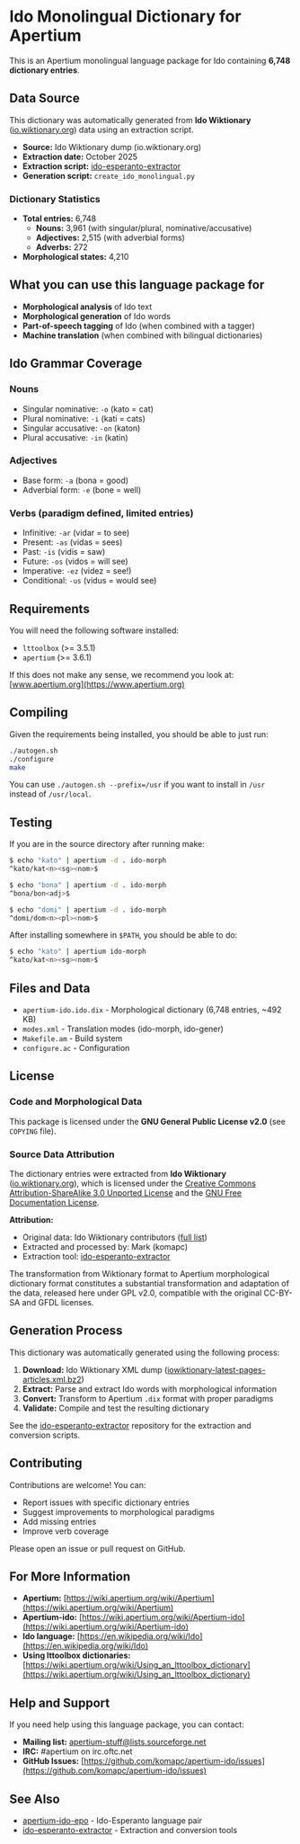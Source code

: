 # Ido Monolingual Dictionary for Apertium

This is an Apertium monolingual language package for Ido containing **6,748 dictionary entries**.

## Data Source

This dictionary was automatically generated from **Ido Wiktionary** ([io.wiktionary.org](https://io.wiktionary.org/)) data using an extraction script.

- **Source:** Ido Wiktionary dump (io.wiktionary.org)
- **Extraction date:** October 2025
- **Extraction script:** [ido-esperanto-extractor](https://github.com/komapc/ido-esperanto-extractor)
- **Generation script:** `create_ido_monolingual.py`

### Dictionary Statistics

- **Total entries:** 6,748
  - **Nouns:** 3,961 (with singular/plural, nominative/accusative)
  - **Adjectives:** 2,515 (with adverbial forms)
  - **Adverbs:** 272
- **Morphological states:** 4,210

## What you can use this language package for

* **Morphological analysis** of Ido text
* **Morphological generation** of Ido words
* **Part-of-speech tagging** of Ido (when combined with a tagger)
* **Machine translation** (when combined with bilingual dictionaries)

## Ido Grammar Coverage

### Nouns
- Singular nominative: `-o` (kato = cat)
- Plural nominative: `-i` (kati = cats)
- Singular accusative: `-on` (katon)
- Plural accusative: `-in` (katin)

### Adjectives
- Base form: `-a` (bona = good)
- Adverbial form: `-e` (bone = well)

### Verbs (paradigm defined, limited entries)
- Infinitive: `-ar` (vidar = to see)
- Present: `-as` (vidas = sees)
- Past: `-is` (vidis = saw)
- Future: `-os` (vidos = will see)
- Imperative: `-ez` (videz = see!)
- Conditional: `-us` (vidus = would see)

## Requirements

You will need the following software installed:

* `lttoolbox` (>= 3.5.1)
* `apertium` (>= 3.6.1)

If this does not make any sense, we recommend you look at: [www.apertium.org](https://www.apertium.org)

## Compiling

Given the requirements being installed, you should be able to just run:

```bash
./autogen.sh
./configure
make
```

You can use `./autogen.sh --prefix=/usr` if you want to install in `/usr` instead of `/usr/local`.

## Testing

If you are in the source directory after running make:

```bash
$ echo "kato" | apertium -d . ido-morph
^kato/kat<n><sg><nom>$

$ echo "bona" | apertium -d . ido-morph
^bona/bon<adj>$

$ echo "domi" | apertium -d . ido-morph
^domi/dom<n><pl><nom>$
```

After installing somewhere in `$PATH`, you should be able to do:

```bash
$ echo "kato" | apertium ido-morph
^kato/kat<n><sg><nom>$
```

## Files and Data

* `apertium-ido.ido.dix` - Morphological dictionary (6,748 entries, ~492 KB)
* `modes.xml` - Translation modes (ido-morph, ido-gener)
* `Makefile.am` - Build system
* `configure.ac` - Configuration

## License

### Code and Morphological Data

This package is licensed under the **GNU General Public License v2.0** (see `COPYING` file).

### Source Data Attribution

The dictionary entries were extracted from **Ido Wiktionary** ([io.wiktionary.org](https://io.wiktionary.org/)), which is licensed under the [Creative Commons Attribution-ShareAlike 3.0 Unported License](https://creativecommons.org/licenses/by-sa/3.0/) and the [GNU Free Documentation License](https://www.gnu.org/licenses/fdl-1.3.html).

**Attribution:** 
- Original data: Ido Wiktionary contributors ([full list](https://io.wiktionary.org/wiki/Special:Statistics))
- Extracted and processed by: Mark (komapc)
- Extraction tool: [ido-esperanto-extractor](https://github.com/komapc/ido-esperanto-extractor)

The transformation from Wiktionary format to Apertium morphological dictionary format constitutes a substantial transformation and adaptation of the data, released here under GPL v2.0, compatible with the original CC-BY-SA and GFDL licenses.

## Generation Process

This dictionary was automatically generated using the following process:

1. **Download:** Ido Wiktionary XML dump ([iowiktionary-latest-pages-articles.xml.bz2](https://dumps.wikimedia.org/iowiktionary/))
2. **Extract:** Parse and extract Ido words with morphological information
3. **Convert:** Transform to Apertium `.dix` format with proper paradigms
4. **Validate:** Compile and test the resulting dictionary

See the [ido-esperanto-extractor](https://github.com/komapc/ido-esperanto-extractor) repository for the extraction and conversion scripts.

## Contributing

Contributions are welcome! You can:

- Report issues with specific dictionary entries
- Suggest improvements to morphological paradigms
- Add missing entries
- Improve verb coverage

Please open an issue or pull request on GitHub.

## For More Information

* **Apertium:** [https://wiki.apertium.org/wiki/Apertium](https://wiki.apertium.org/wiki/Apertium)
* **Apertium-ido:** [https://wiki.apertium.org/wiki/Apertium-ido](https://wiki.apertium.org/wiki/Apertium-ido)
* **Ido language:** [https://en.wikipedia.org/wiki/Ido](https://en.wikipedia.org/wiki/Ido)
* **Using lttoolbox dictionaries:** [https://wiki.apertium.org/wiki/Using_an_lttoolbox_dictionary](https://wiki.apertium.org/wiki/Using_an_lttoolbox_dictionary)

## Help and Support

If you need help using this language package, you can contact:

* **Mailing list:** apertium-stuff@lists.sourceforge.net
* **IRC:** #apertium on irc.oftc.net
* **GitHub Issues:** [https://github.com/komapc/apertium-ido/issues](https://github.com/komapc/apertium-ido/issues)

## See Also

- [apertium-ido-epo](https://github.com/komapc/apertium-ido-epo) - Ido-Esperanto language pair
- [ido-esperanto-extractor](https://github.com/komapc/ido-esperanto-extractor) - Extraction and conversion tools

